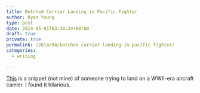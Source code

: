 ```yaml
---
title: Botched Carrier Landing in Pacific Fighter
author: Ryan Young
type: post
date: 2014-05-01T03:38:34+00:00
draft: true
private: true
permalink: /2014/04/botched-carrier-landing-in-pacific-fighter/
categories:
  - writing

---
```

[This][1] is a snippet (not mine) of someone trying to land on a WWII-era aircraft carrier. I found it hilarious.

 [1]: http://youtu.be/lRHC_qyhkJk?t=1m24s